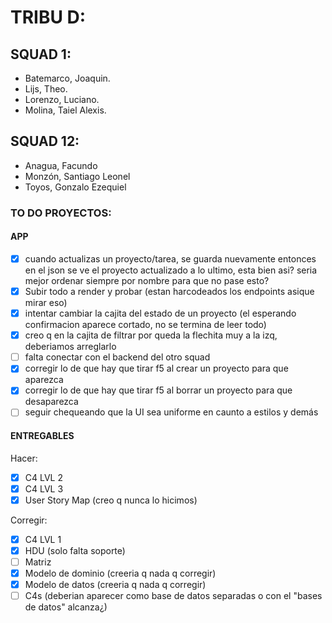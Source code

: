 # TRIBU D:

## SQUAD 1:
- Batemarco, Joaquin.
- Lijs, Theo.
- Lorenzo, Luciano.
- Molina, Taiel Alexis.

## SQUAD 12:
- Anagua, Facundo
- Monzón, Santiago Leonel
- Toyos, Gonzalo Ezequiel


### TO DO PROYECTOS:


#### APP      

- [X] cuando actualizas un proyecto/tarea, se guarda nuevamente entonces en el json se ve el proyecto actualizado a lo ultimo, esta bien asi? seria mejor ordenar siempre por nombre para que no pase esto?
- [X] Subir todo a render y probar (estan harcodeados los endpoints asique mirar eso)
- [X] intentar cambiar la cajita del estado de un proyecto (el esperando confirmacion aparece cortado, no se termina de leer todo)
- [X] creo q en la cajita de filtrar por queda la flechita muy a la izq, deberiamos arreglarlo
- [ ] falta conectar con el backend del otro squad
- [X] corregir lo de que hay que tirar f5 al crear un proyecto para que aparezca
- [X] corregir lo de que hay que tirar f5 al borrar un proyecto para que desaparezca
- [ ] seguir chequeando que la UI sea uniforme en caunto a estilos y demás
      
#### ENTREGABLES

Hacer:
      
- [X] C4 LVL 2
- [X] C4 LVL 3 
- [X] User Story Map (creo q nunca lo hicimos)

Corregir:

- [X] C4 LVL 1
- [X] HDU (solo falta soporte)
- [ ] Matriz
- [X] Modelo de dominio (creeria q nada q corregir)
- [X] Modelo de datos (creeria q nada q corregir)
- [ ] C4s (deberian aparecer como base de datos separadas o con el "bases de datos" alcanza¿)
